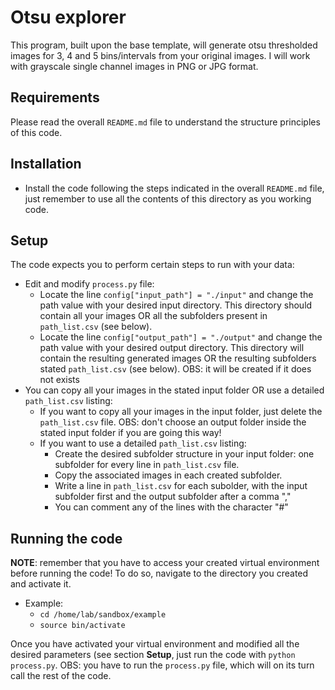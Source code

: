 Otsu explorer
=============

This program, built upon the base template, will generate otsu thresholded images for 3, 4 and 5 bins/intervals from your original images. I will work with grayscale single channel images in PNG or JPG format. 



Requirements
------------

Please read the overall `README.md` file to understand the structure principles of this code. 



Installation
------------

- Install the code following the steps indicated in the overall `README.md` file, just remember to use all the contents of this directory as you working code.



Setup
-----

The code expects you to perform certain steps to run with your data:

- Edit and modify `process.py` file:
  - Locate the line `config["input_path"] = "./input"` and change the path value with your desired input directory. This directory should contain all your images OR all the subfolders present in `path_list.csv` (see below). 
  - Locate the line `config["output_path"] = "./output"` and change the path value with your desired output directory. This directory will contain the resulting generated images OR the resulting subfolders stated `path_list.csv` (see below). OBS: it will be created if it does not exists
- You can copy all your images in the stated input folder OR use a detailed `path_list.csv` listing:
  - If you want to copy all your images in the input folder, just delete the `path_list.csv` file. OBS: don't choose an output folder inside the stated input folder if you are going this way! 
  - If you want to use a detailed `path_list.csv` listing:
    - Create the desired subfolder structure in your input folder: one subfolder for every line in `path_list.csv` file.
    - Copy the associated images in each created subfolder.
    - Write a line in `path_list.csv` for each subolder, with the input subfolder first and the output subfolder after a comma ","
    - You can comment any of the lines with the character "#"
  


Running the code
---------------- 

**NOTE**: remember that you have to access your created virtual environment before running the code! To do so, navigate to the directory you created and activate it.
 - Example:
   - `cd /home/lab/sandbox/example`
   - `source bin/activate`

Once you have activated your virtual environment and modified all the desired parameters (see section **Setup**, just run the code with `python process.py`. OBS: you have to run the `process.py` file, which will on its turn call the rest of the code.

